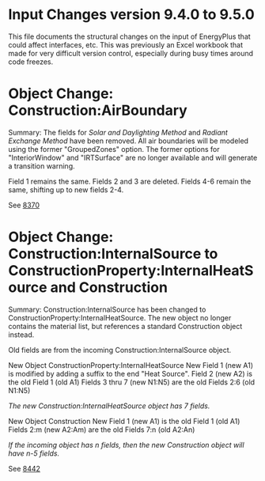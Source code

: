 Input Changes version 9.4.0 to 9.5.0
=============

This file documents the structural changes on the input of EnergyPlus that could affect interfaces, etc.
This was previously an Excel workbook that made for very difficult version control, especially during busy times around code freezes.

# Object Change: Construction:AirBoundary

Summary: The fields for *Solar and Daylighting Method* and *Radiant Exchange Method* have been removed. All air boundaries will be modeled using the former "GroupedZones" option. The former options for "InteriorWindow" and "IRTSurface" are no longer available and will generate a transition warning.

Field 1 remains the same.
Fields 2 and 3 are deleted.
Fields 4-6 remain the same, shifting up to new fields 2-4.

See [8370](https://github.com/NREL/EnergyPlus/pull/8370)

# Object Change: Construction:InternalSource to ConstructionProperty:InternalHeatSource and Construction

Summary: Construction:InternalSource has been changed to ConstructionProperty:InternalHeatSource. The new object no longer contains the material list, but references a standard Construction object instead.

Old fields are from the incoming Construction:InternalSource object.

New Object ConstructionProperty:InternalHeatSource
New Field 1 (new A1) is modified by adding a suffix to the end "Heat Source".
Field 2 (new A2) is the old Field 1 (old A1)
Fields 3 thru 7 (new N1:N5) are the old Fields 2:6 (old N1:N5)

*The new Construction:InternalHeatSource object has 7 fields.*

New Object Construction
New Field 1 (new A1) is the old Field 1 (old A1)
Fields 2:m (new A2:Am) are the old Fields 7:n (old A2:An)

*If the incoming object has n fields, then the new Construction object will have n-5 fields.*

See [8442](https://github.com/NREL/EnergyPlus/pull/8442)
